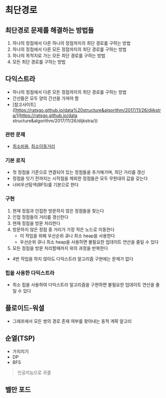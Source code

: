 # 최단경로

## 최단경로 문제를 해결하는 방법들

1. 하나의 정점에서 다른 하나의 정점까지의 최단 경로를 구하는 방법
2. 하나의 정점에서 다른 모든 정점까지의 최단 경로를 구하는 방법
3. 하나의 목적지로 가는 모든 최단 경로를 구하는 방법
4. 모든 최단 경로를 구하는 방법

## 다익스트라

* 하나의 정점에서 다른 모든 정점까지의 최단 경로를 구하는 방법
* 간선들은 모두 양의 간선을 가져야 함
* [참고사이트]([https://ratsgo.github.io/data%20structure&algorithm/2017/11/26/dijkstra/](https://ratsgo.github.io/data structure&algorithm/2017/11/26/dijkstra/))

### 관련 문제

* [최소비용](/Algorithm/Samsung/2기서울1반10월17일이현빈/5250_최소비용.py), [최소이동거리](/Algorithm/Samsung/2기서울1반10월17일이현빈/5251_최소이동거리.py)

### 기본 로직

* 첫 정점을 기준으로 연결되어 있는 정점들을 추가해가며, 최단 거리를 갱신
* 정점을 잇기 전까지는 시작점을 제외한 정점들은 모두 무한대의 값을 갖는다
* 너비우선탐색(BFS)를 기본으로 한다

### 구현

1. 현재 정점과 인접한 방문하지 않은 정점들을 찾는다
2. 인접 정점들의 거리를 갱신한다
3. 현재 정점을 방문 처리한다
4. 방문하지 않은 정점 중 거리가 가장 작은 노드로 이동한다
   * 이 작업을 위해 우선순위 큐나 최소 heap을 사용한다
   * 우선순위 큐나 최소 heap을 사용하면 불필요한 업데이트 연산을 줄일 수 있다
5. 모든 정점을 방문 처리할때까지 위의 과정을 반복한다

* 4번 작업을 하지 않아도 다익스트라 알고리즘 구현에는 문제가 없다

### 힙을 사용한 다익스트라

* 최소 힙을 사용하여 다익스트라 알고리즘을 구현하면 불필요한 업데이트 연산을 줄일 수 있다

## 플로이드-워셜

* 그래프에서 모든 쌍의 경로 존재 여부를 찾아내는 동적 계획 알고리

## 순열(TSP)

* 가지치기
* DP
* BFS

> 인공지능으로 귀결

## 벨만 포드







